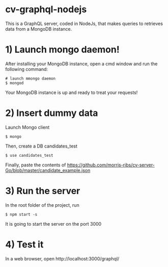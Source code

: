 # cv-graphql-nodejs

This is a GraphQL server, coded in NodeJs, that makes queries to retrieves data from a MongoDB instance.

# 1) Launch mongo daemon!

After installing your MongoDB instance, open a cmd window and run the following command:
```
# launch mmongo daemon
$ mongod
```

Your MongoDB instance is up and ready to treat your requests!

# 2) Insert dummy data

Launch Mongo client
```
$ mongo
```

Then, create a DB candidates_test

```
$ use candidates_test
```

Finally, paste the contents of https://github.com/morris-ribs/cv-server-Go/blob/master/candidate_example.json


# 3) Run the server

In the root folder of the project, run
```
$ npm start -s
```

It is going to start the server on the port 3000

# 4) Test it

In a web browser, open http://localhost:3000/graphql/
